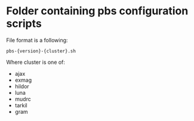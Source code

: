 # Folder containing pbs configuration scripts

File format is a following:
```
pbs-{version}-{cluster}.sh
```

Where cluster is one of:

 - ajax
 - exmag
 - hildor
 - luna
 - mudrc
 - tarkil
 - gram
